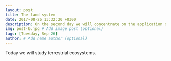 ```yaml
---
layout: post
title: The land system
date: 2017-08-26 13:32:20 +0300
description: On the second day we will concentrate on the application of radiocarbon to study terrestrial systems
img: post-6.jpg # Add image post (optional)
tags: [Tuesday, Sep 26]
author: # Add name author (optional)
---
```


Today we will study terrestrial ecosystems.
